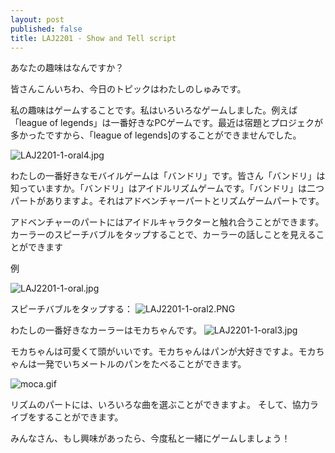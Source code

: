```yaml
---
layout: post
published: false
title: LAJ2201 - Show and Tell script
---
```


あなたの趣味はなんですか？

皆さんこんいちわ、今日のトピックはわたしのしゅみです。

私の趣味はゲームすることです。私はいろいろなゲームしました。例えば「league of legends」は一番好きなPCゲームです。最近は宿題とプロジェクが多かったですから、「league of legends]のすることができませんでした。

![LAJ2201-1-oral4.jpg]({{site.baseurl}}/img/LAJ2201-1-oral4.jpg)



わたしの一番好きなモバイルゲームは「バンドリ」です。皆さん「バンドリ」は知っていますか。「バンドリ」はアイドルリズムゲームです。「バンドリ」は二つパートがありますよ。それはアドベンチャーパートとリズムゲームパートです。

アドベンチャーのパートにはアイドルキャラクターと触れ合うことができます。カーラーのスピーチバブルをタップすることで、カーラーの話しことを見えることができます

例

![LAJ2201-1-oral.jpg]({{site.baseurl}}/img/LAJ2201-1-oral.jpg)

スピーチバブルをタップする：
![LAJ2201-1-oral2.PNG]({{site.baseurl}}/img/LAJ2201-1-oral2.PNG)

わたしの一番好きなカーラーはモカちゃんです。
![LAJ2201-1-oral3.jpg]({{site.baseurl}}/img/LAJ2201-1-oral3.jpg)

モカちゃんは可愛くて頭がいいです。モカちゃんはパンが大好きですよ。モカちゃんは一発でいちメートルのパンをたべることができます。

![moca.gif]({{site.baseurl}}/img/moca.gif)



リズムのパートには、いろいろな曲を選ぶことができますよ。
そして、協力ライブをすることができます。

みんなさん、もし興味があったら、今度私と一緒にゲームしましょう！
